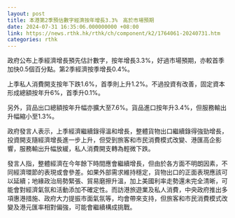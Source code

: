 ```yaml
---
layout: post
title: 本港第2季預估數字經濟按年增長3.3%　高於市場預期
date: 2024-07-31 16:35:06.000000000 +08:00
link: https://news.rthk.hk/rthk/ch/component/k2/1764061-20240731.htm
categories: rthk
---
```


政府公布上季經濟增長預先估計數字，按年增長3.3%，好過市場預期，亦較首季加快0.5個百分點。第2季經濟按季增長0.4%。

上季私人消費開支按年下跌1.6%，首季則上升1.2%。不過投資有改善，固定資本形成總額按年升6%，首季升0.1%。

另外，貨品出口總額按年升幅亦擴大至7.6%。貨品進口按年升3.4%，但服務輸出升幅縮小至1.3%。

政府發言人表示，上季經濟繼續錄得溫和增長，整體貨物出口繼續錄得強勁增長，投資開支隨經濟增長進一步上升，但受到旅客和市民消費模式改變、港匯高企影響，服務輸出升幅放緩，私人消費開支轉為輕微下跌。

發言人指，整體經濟在今年餘下時間應會繼續增長，但由於各方面不明朗因素，不同經濟環節的表現或會參差。如果外部需求維持穩定，貨物出口的正面表現應該可以延續；地緣政治局勢緊張、貿易磨擦升溫，加上美國利率走勢還未完全清晰，可能會對經濟氣氛和活動添加不確定性。而訪港旅遊業及私人消費，中央政府推出多項惠港措施、政府大力提振市面氣氛等，均會帶來支持，但旅客和市民消費模式改變及港元匯率相對偏強，可能會繼續構成挑戰。
